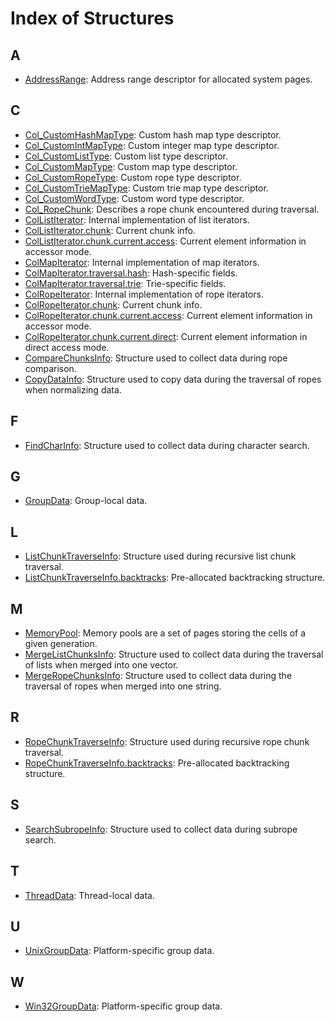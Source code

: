# Index of Structures

## A

* [AddressRange](struct_address_range.md#struct_address_range): Address range descriptor for allocated system pages.

## C

* [Col\_CustomHashMapType](struct_col___custom_hash_map_type.md#struct_col___custom_hash_map_type): Custom hash map type descriptor.
* [Col\_CustomIntMapType](struct_col___custom_int_map_type.md#struct_col___custom_int_map_type): Custom integer map type descriptor.
* [Col\_CustomListType](struct_col___custom_list_type.md#struct_col___custom_list_type): Custom list type descriptor.
* [Col\_CustomMapType](struct_col___custom_map_type.md#struct_col___custom_map_type): Custom map type descriptor.
* [Col\_CustomRopeType](struct_col___custom_rope_type.md#struct_col___custom_rope_type): Custom rope type descriptor.
* [Col\_CustomTrieMapType](struct_col___custom_trie_map_type.md#struct_col___custom_trie_map_type): Custom trie map type descriptor.
* [Col\_CustomWordType](struct_col___custom_word_type.md#struct_col___custom_word_type): Custom word type descriptor.
* [Col\_RopeChunk](struct_col___rope_chunk.md#struct_col___rope_chunk): Describes a rope chunk encountered during traversal.
* [ColListIterator](struct_col_list_iterator.md#struct_col_list_iterator): Internal implementation of list iterators.
* [ColListIterator.chunk](struct_col_list_iterator_8chunk.md#struct_col_list_iterator_8chunk): Current chunk info.
* [ColListIterator.chunk.current.access](struct_col_list_iterator_8chunk_8current_8access.md#struct_col_list_iterator_8chunk_8current_8access): Current element information in accessor mode.
* [ColMapIterator](struct_col_map_iterator.md#struct_col_map_iterator): Internal implementation of map iterators.
* [ColMapIterator.traversal.hash](struct_col_map_iterator_8traversal_8hash.md#struct_col_map_iterator_8traversal_8hash): Hash-specific fields.
* [ColMapIterator.traversal.trie](struct_col_map_iterator_8traversal_8trie.md#struct_col_map_iterator_8traversal_8trie): Trie-specific fields.
* [ColRopeIterator](struct_col_rope_iterator.md#struct_col_rope_iterator): Internal implementation of rope iterators.
* [ColRopeIterator.chunk](struct_col_rope_iterator_8chunk.md#struct_col_rope_iterator_8chunk): Current chunk info.
* [ColRopeIterator.chunk.current.access](struct_col_rope_iterator_8chunk_8current_8access.md#struct_col_rope_iterator_8chunk_8current_8access): Current element information in accessor mode.
* [ColRopeIterator.chunk.current.direct](struct_col_rope_iterator_8chunk_8current_8direct.md#struct_col_rope_iterator_8chunk_8current_8direct): Current element information in direct access mode.
* [CompareChunksInfo](struct_compare_chunks_info.md#struct_compare_chunks_info): Structure used to collect data during rope comparison.
* [CopyDataInfo](struct_copy_data_info.md#struct_copy_data_info): Structure used to copy data during the traversal of ropes when normalizing data.

## F

* [FindCharInfo](struct_find_char_info.md#struct_find_char_info): Structure used to collect data during character search.

## G

* [GroupData](struct_group_data.md#struct_group_data): Group-local data.

## L

* [ListChunkTraverseInfo](struct_list_chunk_traverse_info.md#struct_list_chunk_traverse_info): Structure used during recursive list chunk traversal.
* [ListChunkTraverseInfo.backtracks](struct_list_chunk_traverse_info_8backtracks.md#struct_list_chunk_traverse_info_8backtracks): Pre-allocated backtracking structure.

## M

* [MemoryPool](struct_memory_pool.md#struct_memory_pool): Memory pools are a set of pages storing the cells of a given generation.
* [MergeListChunksInfo](struct_merge_list_chunks_info.md#struct_merge_list_chunks_info): Structure used to collect data during the traversal of lists when merged into one vector.
* [MergeRopeChunksInfo](struct_merge_rope_chunks_info.md#struct_merge_rope_chunks_info): Structure used to collect data during the traversal of ropes when merged into one string.

## R

* [RopeChunkTraverseInfo](struct_rope_chunk_traverse_info.md#struct_rope_chunk_traverse_info): Structure used during recursive rope chunk traversal.
* [RopeChunkTraverseInfo.backtracks](struct_rope_chunk_traverse_info_8backtracks.md#struct_rope_chunk_traverse_info_8backtracks): Pre-allocated backtracking structure.

## S

* [SearchSubropeInfo](struct_search_subrope_info.md#struct_search_subrope_info): Structure used to collect data during subrope search.

## T

* [ThreadData](struct_thread_data.md#struct_thread_data): Thread-local data.

## U

* [UnixGroupData](struct_unix_group_data.md#struct_unix_group_data): Platform-specific group data.

## W

* [Win32GroupData](struct_win32_group_data.md#struct_win32_group_data): Platform-specific group data.